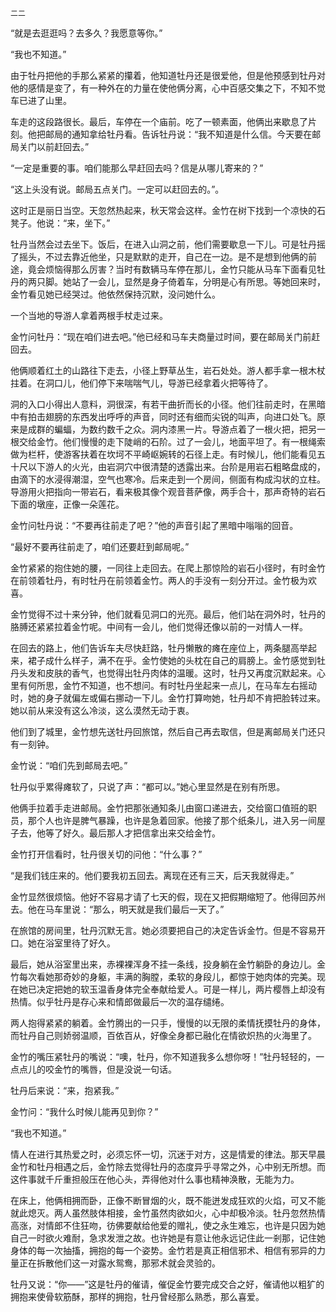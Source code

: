    二二 

   “就是去逛逛吗？去多久？我愿意等你。”

   “我也不知道。”

   由于牡丹把他的手那么紧紧的攥着，他知道牡丹还是很爱他，但是他预感到牡丹对他的感情是变了，有一种外在的力量在使他俩分离，心中百感交集之下，不知不觉车已进了山里。

   车走的这段路很长。最后，车停在一个庙前。吃了一顿素面，他俩出来歇息了片刻。他把邮局的通知拿给牡丹看。告诉牡丹说：“我不知道是什么信。今天要在邮局关门以前赶回去。”

   “一定是重要的事。咱们能那么早赶回去吗？信是从哪儿寄来的？”

   “这上头没有说。邮局五点关门。一定可以赶回去的。”。

   这时正是丽日当空。天忽然热起来，秋天常会这样。金竹在树下找到一个凉快的石凳子。他说：“来，坐下。”

   牡丹当然会过去坐下。饭后，在进入山洞之前，他们需要歇息一下儿。可是牡丹摇了摇头，不过去靠近他坐，只是默默的走开，自己在一边。是不是想到他俩的前途，竟会烦恼得那么厉害？当时有数辆马车停在那儿，金竹只能从马车下面看见牡丹的两只脚。她站了一会儿，显然是身子倚着车，分明是心有所思。等她回来时，金竹看见她已经哭过。他依然保持沉默，没问她什么。

   一个当地的导游人拿着两根手杖走过来。

   金竹问牡丹：“现在咱们进去吧。”他已经和马车夫商量过时间，要在邮局关门前赶回去。

   他俩顺着红土的山路往下走去，小径上野草丛生，岩石处处。游人都手拿一根木杖拄着。在洞口儿，他们停下来喘喘气儿，导游已经拿着火把等待了。

   洞的入口小得出人意料，洞很深，有若干曲折而长的小径。他们往前走时，在黑暗中有拍击翅膀的东西发出呼呼的声音，同时还有细而尖锐的叫声，向进口处飞。原来是成群的蝙蝠，为数约数千之众。洞内漆黑一片。导游点着了一根火把，把另一根交给金竹。他们慢慢的走下陡峭的石阶。过了一会儿，地面平坦了。有一根绳索做为栏杆，使游客扶着在坎坷不平崎岖婉转的石径上走。有时候儿，他们能看见五十尺以下游人的火光，由岩洞穴中很清楚的透露出来。台阶是用岩石粗略盘成的，由滴下的水浸得潮湿，空气也寒冷。后来走到一个房间，侧面有构成沟状的立柱。导游用火把指向一带岩石，看来极其像个观音菩萨像，两手合十，那声奇特的岩石下面的墩座，正像一朵莲花。

   金竹问牡丹说：“不要再往前走了吧？”他的声音引起了黑暗中嗡嗡的回音。

   “最好不要再往前走了，咱们还要赶到邮局呢。”

   金竹紧紧的抱住她的腰，一同往上走回去。在爬上那惊险的岩石小径时，有时金竹在前领着牡丹，有时牡丹在前领着金竹。两人的手没有一刻分开过。金竹极为欢喜。

   金竹觉得不过十来分钟，他们就看见洞口的光亮。最后，他们站在洞外时，牡丹的胳膊还紧紧拉着金竹呢。中间有一会儿，他们觉得还像以前的一对情人一样。

   在回去的路上，他们告诉车夫尽快赶路，牡丹懒散的瘫在座位上，两条腿高举起来，裙子成什么样子，满不在乎。金竹使她的头枕在自己的肩膀上。金竹感觉到牡丹头发和皮肤的香气，也觉得出牡丹肉体的温暖。这时，牡丹又再度沉默起来。心里有何所思，金竹不知道，也不想问。有时牡丹坐起来一点儿，在马车左右摇动时，她的身子就偏左或偏右挪动一下儿。金竹打算吻她，牡丹却不肯把脸转过来。她以前从来没有这么冷淡，这么漠然无动于衷。

   他们到了城里，金竹想先送牡丹回旅馆，然后自己再去取信，但是离邮局关门还只有一刻钟。

   金竹说：“咱们先到邮局去吧。”

   牡丹似乎累得瘫软了，只说了声：“都可以。”她心里显然是在别有所思。

   他俩手拉着手走进邮局。金竹把那张通知条儿由窗口递进去，交给窗口值班的职员，那个人也许是脾气暴躁，也许是急着回家。他接了那个纸条儿，进入另一间屋子去，他等了好久。最后那人才把信拿出来交给金竹。

   金竹打开信看时，牡丹很关切的问他：“什么事？”

   “是我们钱庄来的。他们要我初五回去。离现在还有三天，后天我就得走。”

   金竹显然很烦恼。他好不容易才请了七天的假，现在又把假期缩短了。他得回苏州去。他在马车里说：“那么，明天就是我们最后一天了。”

   在旅馆的房间里，牡丹沉默无言。她必须要把自己的决定告诉金竹。但是不容易开口。她在浴室里待了好久。

   最后，她从浴室里出来，赤裸裸浑身不挂一条线，投身躺在金竹躺卧的身边儿。金竹每次看她那奇妙的身躯，丰满的胸膛，柔软的身段儿，都惊于她肉体的完美。现在她已决定把她的软玉温香身体完全奉献给爱人。可是一样儿，两片樱唇上却没有热情。似乎牡丹是存心来和情郎做最后一次的温存缱绻。

   两人抱得紧紧的躺着。金竹腾出的一只手，慢慢的以无限的柔情抚摸牡丹的身体，而牡丹自己则娇弱温顺，百依百从，好像全身都已融化在情欲炽热的火海里了。

   金竹的嘴压紧牡丹的嘴说：“噢，牡丹，你不知道我多么想你呀！”牡丹轻轻的，一点点儿的咬金竹的嘴唇，但是没说一句话。

   牡丹后来说：“来，抱紧我。”

   金竹问：“我什么时候儿能再见到你？”

   “我也不知道。”

   情人在进行其热爱之时，必须忘怀一切，沉迷于对方，这是情爱的律法。那天早晨金竹和牡丹相遇之后，金竹除去觉得牡丹的态度异乎寻常之外，心中别无所想。而这件事就千斤重担般压在他心头，弄得他对什么事也精神涣散，无能为力。

   在床上，他俩相拥而卧，正像不断冒烟的火，既不能迸发成狂欢的火焰，可又不能就此熄灭。两人虽然肢体相接，金竹虽然肉欲如火，心中却极冷淡。牡丹忽然热情高涨，对情郎不住狂吻，彷佛要献给他爱的赠礼，使之永生难忘，也许是只因为她自己一时欲火难耐，急求发泄之故。也许她是有意让他永远记住此一剎那，记住她身体的每一次抽搐，拥抱的每一个姿势。金竹若是真正相信邪术、相信有邪异的力量正在拆散他们这一对露水鸳鸯，那邪术就会灵验的。

   牡丹又说：“你——”这是牡丹的催请，催促金竹要完成交合之好，催请他以粗犷的拥抱来使骨软筋酥，那样的拥抱，牡丹曾经那么熟悉，那么喜爱。

